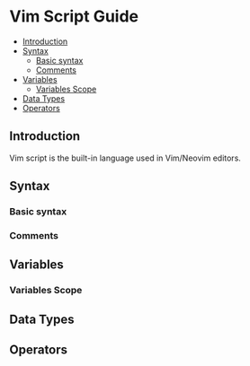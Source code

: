 # Vim Script Guide


<!-- vim-markdown-toc GFM -->

- [Introduction](#introduction)
- [Syntax](#syntax)
  - [Basic syntax](#basic-syntax)
  - [Comments](#comments)
- [Variables](#variables)
  - [Variables Scope](#variables-scope)
- [Data Types](#data-types)
- [Operators](#operators)

<!-- vim-markdown-toc -->

## Introduction

Vim script is the built-in language used in Vim/Neovim editors.

## Syntax

### Basic syntax

### Comments

## Variables

### Variables Scope

## Data Types

## Operators
